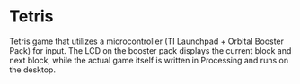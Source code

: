 # Tetris

Tetris game that utilizes a microcontroller (TI Launchpad + Orbital Booster Pack)  for input. The LCD on the booster pack displays the current block and next block, while the actual game itself is written in Processing and runs on the desktop. 

